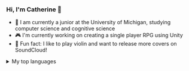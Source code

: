 ### Hi, I'm Catherine 👋
- :notebook: I am currently a junior at the University of Michigan, studying computer science and cognitive science
- :video_game: I'm currently working on creating a single player RPG using Unity
- :violin: Fun fact: I like to play violin and want to release more covers on SoundCloud!

<details>
<summary>My top languages</summary>

| Rank | Languages |
|-----:|-----------|
|     1| C++       |
|     2| JavaScript|
|     3| Python    |
  
</details>
<!--
**catkims/catkims** is a ✨ _special_ ✨ repository because its `README.md` (this file) appears on your GitHub profile.

Here are some ideas to get you started:

- 🔭 I’m currently working on ...
- 🌱 I’m currently learning ...
- 👯 I’m looking to collaborate on ...
- 🤔 I’m looking for help with ...
- 💬 Ask me about ...
- 📫 How to reach me: ...
- 😄 Pronouns: ...
- ⚡ Fun fact: ...
-->
